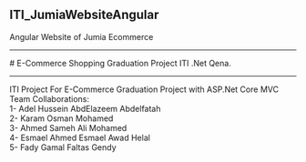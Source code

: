 ## ITI_JumiaWebsiteAngular
Angular Website of Jumia Ecommerce 
<hr>
# E-Commerce Shopping Graduation Project ITI .Net Qena.
<hr>
ITI Project For E-Commerce Graduation Project with ASP.Net Core MVC <br/>
Team Collaborations: <br/>
1- Adel Hussein AbdElazeem Abdelfatah <br/>
2- Karam Osman Mohamed <br/>
3- Ahmed Sameh Ali Mohamed <br/>
4- Esmael Ahmed Esmael Awad Helal <br/>
5- Fady Gamal Faltas Gendy <br/>

